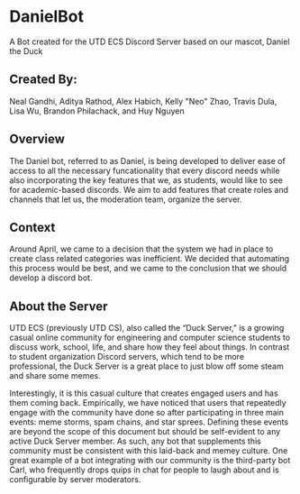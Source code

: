 # DanielBot
A Bot created for the UTD ECS Discord Server based on our mascot, Daniel the Duck


## Created By:
Neal Gandhi, Aditya Rathod, Alex Habich, Kelly "Neo" Zhao, Travis Dula, Lisa Wu, Brandon Philachack, and Huy Nguyen


## Overview
The Daniel bot, referred to as Daniel, is being developed to deliver ease of access to all the necessary funcationality that every discord needs while also incorporating the key features that we, as students, would like to see for academic-based discords. We aim to add features that create roles and channels that let us, the moderation team, organize the server. 

## Context
Around April, we came to a decision that the system we had in place to create class related categories was inefficient. We decided that automating this process would be best, and we came to the conclusion that we should develop a discord bot. 

## About the Server
UTD ECS (previously UTD CS), also called the “Duck Server,” is a growing casual online community for engineering and computer science students to discuss work, school, life, and share how they feel about things. In contrast to student organization Discord servers, which tend to be more professional, the Duck Server is a great place to just blow off some steam and share some memes.

Interestingly, it is this casual culture that creates engaged users and has them coming back. Empirically, we have noticed that users that repeatedly engage with the community have done so after participating in three main events: meme storms, spam chains, and star sprees. Defining these events are beyond the scope of this document but should be self-evident to any active Duck Server member. As such, any bot that supplements this community must be consistent with this laid-back and memey culture. One great example of a bot integrating with our community is the third-party bot Carl, who frequently drops quips in chat for people to laugh about and is configurable by server moderators.

